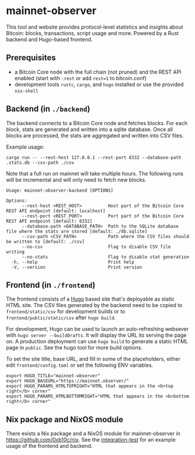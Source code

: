 # mainnet-observer

This tool and website provides protocol-level statistics and insights about Bitcoin: blocks, transactions, script usage and more.
Powered by a Rust backend and Hugo-based frontend.

## Prerequisites

- a Bitcoin Core node with the full chain (not pruned) and the REST API enabled (start with `-rest` or add `rest=1` to bitcoin.conf)
- development tools `rustc`, `cargo`, and `hugo` installed or use the provided `nix-shell`

## Backend (in `./backend`)

The backend connects to a Bitcoin Core node and fetches blocks. For each block, stats are generated and written
into a sqlite database. Once all blocks are processed, the stats are aggregated and written into CSV files.

Example usage:

```
cargo run -- --rest-host 127.0.0.1 --rest-port 8332 --database-path .stats.db --csv-path ./csv
```

Note that a full run on mainnet will take multiple hours. The following runs will be incremental and
will only need to fetch new blocks.

```
Usage: mainnet-observer-backend [OPTIONS]

Options:
      --rest-host <REST_HOST>          Host part of the Bitcoin Core REST API endpoint [default: localhost]
      --rest-port <REST_PORT>          Port part of the Bitcoin Core REST API endpoint [default: 8332]
      --database-path <DATABASE_PATH>  Path to the SQLite database file where the stats are stored [default: ./db.sqlite]
      --csv-path <CSV_PATH>            Path where the CSV files should be written to [default: ./csv]
      --no-csv                         Flag to disable CSV file writing
      --no-stats                       Flag to disable stat generation
  -h, --help                           Print help
  -V, --version                        Print version
```

## Frontend (in `./frontend`)

The frontend consists of a [Hugo](gohugo.io) based site that's deployable as static HTML site.
The CSV files generated by the backend need to be copied to `frontend/static/csv` for development builds
or to `frontend/public/static/csv` after `hugo build`.

For development, Hugo can be used to launch an auto-refreshing websever with `hugo server --buildDrafts`.
It will display the URL its serving the page on. A production deployment can use `hugo build` to generate
a static HTML page in `public`. See the hugo tool for more build options.

To set the site title, base URL, and fill in some of the placeholders, either edit `frontend/config.toml`
or set the following ENV variables.

```
export HUGO_TITLE="mainnet-observer"
export HUGO_BASEURL="https://mainnet.observer/"
export HUGO_PARAMS_HTMLTOPRIGHT="HTML that appears in the <b>top right</b> corner"
export HUGO_PARAMS_HTMLBOTTOMRIGHT="HTML that appears in the <b>bottom right</b> corner"
```

## Nix package and NixOS module

There exists a Nix package and a NixOS module for mainnet-observer in https://github.com/0xb10c/nix.
See the [integration-test](https://github.com/0xB10C/nix/blob/master/tests/mainnet-observer.nix) for
an example usage of the frontend and backend.
